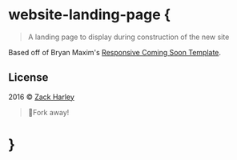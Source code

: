 # website-landing-page {
> A landing page to display during construction of the new site

Based off of Bryan Maxim's [Responsive Coming Soon Template][1].

## License
2016 © [Zack Harley][2]
> :fork_and_knife:Fork away!

# }

[1]: https://dribbble.com/shots/2834348-Xpose-Responsive-Coming-Soon-Template-Freebie
[2]: https://github.com/zackharley
